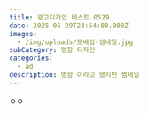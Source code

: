 ```yaml
---
title: 광고디자인 테스트 0529
date: 2025-05-29T23:54:00.000Z
images:
  - /img/uploads/모베컴-썸네일.jpg
subCategory: 명함 디자인
categories:
  - ad
description: 명함 이라고 했지만 썸네일
---
```

ㅇㅇ
